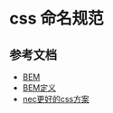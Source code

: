 # css 命名规范


## 参考文档

* [BEM](https://en.bem.info/methodology/)
* [BEM定义](https://www.w3cplus.com/css/bem-definitions.html)
* [nec更好的css方案](http://nec.netease.com/)
